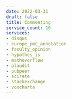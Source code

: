 ```yaml
---
date: 2022-03-31
draft: false
title: Commenting
service_count: 10
services:
- disqus
- europe_pmc_annotation
- faculty_opinion
- hypothes_is
- mathoverflow
- plaudit
- pubpeer
- scirate
- stackexchange
- voxcharta
---
```



